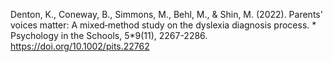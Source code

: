 Denton, K., Coneway, B., Simmons, M., Behl, M., & Shin, M. (2022). Parents' voices matter: A mixed‐method study on the dyslexia diagnosis process. * Psychology in the Schools, 5*9(11), 2267-2286.  https://doi.org/10.1002/pits.22762
